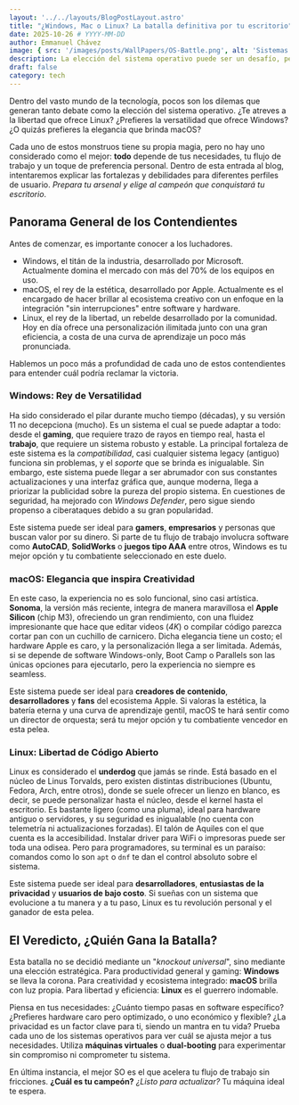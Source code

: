 ```yaml
---
layout: '../../layouts/BlogPostLayout.astro'
title: "¿Windows, Mac o Linux? La batalla definitiva por tu escritorio"
date: 2025-10-26 # YYYY-MM-DD
author: Emmanuel Chávez
image: { src: '/images/posts/WallPapers/OS-Battle.png', alt: 'Sistemas Operativos' }
description: La elección del sistema operativo puede ser un desafío, pero con esta guía, encontrarás la solución perfecta para ti. Tu próxima computadora merece el sistema operativo correcto. Más allá de la estética, elige uno que se adapte a tu flujo de trabajo.
draft: false
category: tech
---
```

Dentro del vasto mundo de la tecnología, pocos son los dilemas que generan tanto debate como la elección del sistema operativo. ¿Te atreves a la libertad que ofrece Linux? ¿Prefieres la versatilidad que ofrece Windows? ¿O quizás prefieres la elegancia que brinda macOS?

Cada uno de estos monstruos tiene su propia magia, pero no hay uno considerado como el mejor: **todo** depende de tus necesidades, tu flujo de trabajo y un toque de preferencia personal. Dentro de esta entrada al blog, intentaremos explicar las fortalezas y debilidades para diferentes perfiles de usuario. *Prepara tu arsenal y elige al campeón que conquistará tu escritorio*.

## Panorama General de los Contendientes
Antes de comenzar, es importante conocer a los luchadores. 
- Windows, el titán de la industria, desarrollado por Microsoft. Actualmente domina el mercado con más del 70% de los equipos en uso.
- macOS, el rey de la estética, desarrollado por Apple. Actualmente es el encargado de hacer brillar al ecosistema creativo con un enfoque en la integración "sin interrupciones" entre software y hardware.
- Linux, el rey de la libertad, un rebelde desarrollado por la comunidad. Hoy en día ofrece una personalización ilimitada junto con una gran eficiencia, a costa de una curva de aprendizaje un poco más pronunciada.

Hablemos un poco más a profundidad de cada uno de estos contendientes para entender cuál podría reclamar la victoria.

### Windows: Rey de Versatilidad
Ha sido considerado el pilar durante mucho tiempo (décadas), y su versión 11 no decepciona (mucho). Es un sistema el cual se puede adaptar a todo: desde el **gaming**, que requiere trazo de rayos en tiempo real, hasta el **trabajo**, que requiere un sistema robusto y estable. La principal fortaleza de este sistema es la *compatibilidad*, casi cualquier sistema legacy (antiguo) funciona sin problemas, y el *soporte* que se brinda es inigualable. Sin embargo, este sistema puede llegar a ser abrumador con sus constantes actualizaciones y una interfaz gráfica que, aunque moderna, llega a priorizar la publicidad sobre la pureza del propio sistema. En cuestiones de seguridad, ha mejorado con *Windows Defender*, pero sigue siendo propenso a ciberataques debido a su gran popularidad.

Este sistema puede ser ideal para **gamers**, **empresarios** y personas que buscan valor por su dinero. Si parte de tu flujo de trabajo involucra software como **AutoCAD**, **SolidWorks** o **juegos tipo AAA** entre otros, Windows es tu mejor opción y tu combatiente seleccionado en este duelo.

### macOS: Elegancia que inspira Creatividad
En este caso, la experiencia no es solo funcional, sino casi artística. **Sonoma**, la versión más reciente, integra de manera maravillosa el **Apple Silicon** (chip M3), ofreciendo un gran rendimiento, con una fluidez impresionante que hace que editar videos (*4K*) o compilar código parezca cortar pan con un cuchillo de carnicero. Dicha elegancia tiene un costo; el hardware Apple es caro, y la personalización llega a ser limitada. Además, si se depende de software Windows-only, Boot Camp o Parallels son las únicas opciones para ejecutarlo, pero la experiencia no siempre es seamless.

Este sistema puede ser ideal para **creadores de contenido**, **desarrolladores** y **fans** del ecosistema Apple. Si valoras la estética, la batería eterna y una curva de aprendizaje gentil, macOS te hará sentir como un director de orquesta; será tu mejor opción y tu combatiente vencedor en esta pelea.

### Linux: Libertad de Código Abierto
Linux es considerado el **underdog** que jamás se rinde. Está basado en el núcleo de Linus Torvalds, pero existen distintas distribuciones (Ubuntu, Fedora, Arch, entre otros), donde se suele ofrecer un lienzo en blanco, es decir, se puede personalizar hasta el núcleo, desde el kernel hasta el escritorio. Es bastante ligero (como una pluma), ideal para hardware antiguo o servidores, y su seguridad es inigualable (no cuenta con telemetría ni actualizaciones forzadas). El talón de Aquiles con el que cuenta es la accesibilidad. Instalar driver para WiFi o impresoras puede ser toda una odisea. Pero para programadores, su terminal es un paraíso: comandos como lo son `apt` o `dnf` te dan el control absoluto sobre el sistema.

Este sistema puede ser ideal para **desarrolladores**, **entusiastas de la privacidad** y **usuarios de bajo costo**. Si sueñas con un sistema que evolucione a tu manera y a tu paso, Linux es tu revolución personal y el ganador de esta pelea.

## El Veredicto, ¿Quién Gana la Batalla?
Esta batalla no se decidió mediante un "*knockout universal*", sino mediante una elección estratégica. Para productividad general y gaming: **Windows** se lleva la corona. Para creatividad y ecosistema integrado: **macOS** brilla con luz propia. Para libertad y eficiencia: **Linux** es el guerrero indomable.

Piensa en tus necesidades: ¿Cuánto tiempo pasas en software específico? ¿Prefieres hardware caro pero optimizado, o uno económico y flexible? ¿La privacidad es un factor clave para ti, siendo un mantra en tu vida? Prueba cada uno de los sistemas operativos para ver cuál se ajusta mejor a tus necesidades. Utiliza **máquinas virtuales** o **dual-booting** para experimentar sin compromiso ni comprometer tu sistema.

En última instancia, el mejor SO es el que acelera tu flujo de trabajo sin fricciones. **¿Cuál es tu campeón?** *¿Listo para actualizar?* Tu máquina ideal te espera.